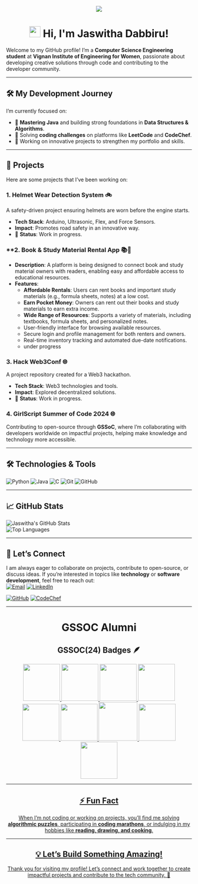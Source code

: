 <p align="center">
  <img src="https://readme-typing-svg.demolab.com?font=Fira+Code&size=22&duration=3000&pause=500&color=4CAF50&center=true&vCenter=true&width=500&lines=Welcome+to+my+GitHub+profile!">
</p>
<h1 align="center">
  <img src="https://media.giphy.com/media/hvRJCLFzcasrR4ia7z/giphy.gif" width="30"> Hi, I'm <b>Jaswitha Dabbiru!</b>
</h1>



Welcome to my GitHub profile! I’m a **Computer Science Engineering student** at **Vignan Institute of Engineering for Women**, passionate about developing creative solutions through code and contributing to the developer community.

---

## 🛠️ My Development Journey
I’m currently focused on:  
- 🚀 **Mastering Java** and building strong foundations in **Data Structures & Algorithms**.  
- 🎯 Solving **coding challenges** on platforms like **LeetCode** and **CodeChef**.  
- 🌟 Working on innovative projects to strengthen my portfolio and skills.  

---

## 🌟 Projects
Here are some projects that I’ve been working on:

### **1. Helmet Wear Detection System** 🚲  
A safety-driven project ensuring helmets are worn before the engine starts.  
- **Tech Stack**: Arduino, Ultrasonic, Flex, and Force Sensors.  
- **Impact**: Promotes road safety in an innovative way.
- 🌟 **Status**: Work in progress.

### **2. Book & Study Material Rental App 📚📝
- **Description**: A platform is being designed to connect book and study material owners with readers, enabling easy and affordable access to educational resources.
- **Features**:
  - **Affordable Rentals**: Users can rent books and important study materials (e.g., formula sheets, notes) at a low cost.
  - **Earn Pocket Money**: Owners can rent out their books and study materials to earn extra income.
  - **Wide Range of Resources**: Supports a variety of materials, including textbooks, formula sheets, and personalized notes.
  - User-friendly interface for browsing available resources.
  - Secure login and profile management for both renters and owners.
  - Real-time inventory tracking and automated due-date notifications.
  - under progress

### **3. Hack Web3Conf** 🌐  
A project repository created for a Web3 hackathon.  
- **Tech Stack**: Web3 technologies and tools.  
- **Impact**: Explored decentralized solutions.
- 🌟 **Status**: Work in progress.

### **4. GirlScript Summer of Code 2024** 🌐
Contributing to open-source through **GSSoC**, where I’m collaborating with developers worldwide on impactful projects, helping make knowledge and technology more accessible.

---

## 🛠️ Technologies & Tools
![Python](https://img.shields.io/badge/Python-3776AB?style=for-the-badge&logo=python&logoColor=white)
![Java](https://img.shields.io/badge/Java-007396?style=for-the-badge&logo=java&logoColor=white)
![C](https://img.shields.io/badge/C-A8B9CC?style=for-the-badge&logo=c&logoColor=white)
![Git](https://img.shields.io/badge/Git-F05032?style=for-the-badge&logo=git&logoColor=white)
![GitHub](https://img.shields.io/badge/GitHub-181717?style=for-the-badge&logo=github&logoColor=white)

---

## 📈 GitHub Stats
![Jaswitha's GitHub Stats](https://github-readme-stats.vercel.app/api?username=Jaswithadabbiru&show_icons=true&theme=radical&count_private=true)  
![Top Languages](https://github-readme-stats.vercel.app/api/top-langs/?username=Jaswithadabbiru&layout=compact&theme=radical)

---

## 🤝 Let’s Connect
I am always eager to collaborate on projects, contribute to open-source, or discuss ideas. If you’re interested in topics like **technology** or **software development**, feel free to reach out:  
[![Email](https://img.shields.io/badge/Email-D14836?style=for-the-badge&logo=gmail&logoColor=white)](mailto:jaswitha.dabbiru@gmail.com)
[![LinkedIn](https://img.shields.io/badge/LinkedIn-0077B5?style=for-the-badge&logo=linkedin&logoColor=white)](https://www.linkedin.com/in/jaswitha-dabbiru-bb45762a6/)

[![GitHub](https://img.shields.io/badge/GitHub-181717?style=for-the-badge&logo=github&logoColor=white)](https://github.com/Jaswithadabbiru)
[![CodeChef](https://img.shields.io/badge/CodeChef-5B4638?style=for-the-badge&logo=codechef&logoColor=white)](https://www.codechef.com/users/jaswitha_07)


---
<h1 align="center">GSSOC Alumni</h1>


<div align="center">
<div align="center">

## GSSOC(24) Badges 🪶
<div style='display:flex; align-items:center; gap: 10px;' align='center'><a href="https://gssoc.girlscript.tech/leaderboard">
<img src="https://raw.githubusercontent.com/GSSoC24/Postman-Challenge/main/docs/assets/Postman%20White.png" width="100px" height="100px" />
  <img src="https://raw.githubusercontent.com/GSSoC24/Postman-Challenge/main/docs/assets/1.png" width="100px" height="100px" />
  <img src="https://raw.githubusercontent.com/GSSoC24/Postman-Challenge/main/docs/assets/2.png" width="100px" height="100px" />
  <img src="https://raw.githubusercontent.com/GSSoC24/Postman-Challenge/main/docs/assets/3.png" width="100px" height="100px" />
  <img src="https://raw.githubusercontent.com/GSSoC24/Postman-Challenge/main/docs/assets/4.png" width="100px" height="100px" />
  <img src="https://raw.githubusercontent.com/GSSoC24/Postman-Challenge/main/docs/assets/5.png" width="100px" height="100px" />
  <img src="https://raw.githubusercontent.com/GSSoC24/Postman-Challenge/main/docs/assets/6.png" width="105px" height="105px" />
  <img src="https://raw.githubusercontent.com/GSSoC24/Postman-Challenge/main/docs/assets/7.png" width="100px" height="100px" />
  <img src="https://raw.githubusercontent.com/GSSoC24/Postman-Challenge/main/docs/assets/8.png" width="100px" height="100px" />
</div>

---
## ⚡ Fun Fact
When I’m not coding or working on projects, you’ll find me solving **algorithmic puzzles**, participating in **coding marathons**, or indulging in my hobbies like **reading, drawing, and cooking**.  

---

## 💡 Let’s Build Something Amazing!
Thank you for visiting my profile! Let’s connect and work together to create impactful projects and contribute to the tech community. 🌟  
